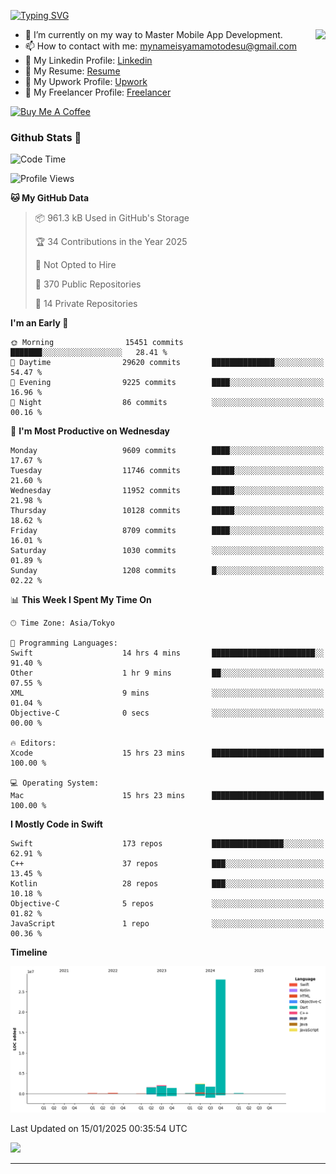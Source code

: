 
[![Typing SVG](https://readme-typing-svg.demolab.com/?lines=Thank+You+For+Visiting!!;You+Are+Welcome✨;I+am+Kyo+Yamamoto;Mobile+Developer)](https://git.io/typing-svg)
<p>
<img align="right" src="https://media.giphy.com/media/26ufdb3cYKwbRtYVW/giphy.gif" style="max-width:100%;" height="150px">

- 🌱 I’m currently on my way to Master Mobile App Development.
- 📫 How to contact with me: mynameisyamamotodesu@gmail.com
- 🔗 My Linkedin Profile: [Linkedin](https://www.linkedin.com/in/kyo-yamamoto-a2ab50239)
- 🔗 My Resume: [Resume](https://www.kickresume.com/cv/rNok4e/)
- 🔗 My Upwork Profile: [Upwork](https://www.upwork.com/freelancers/~01aa9115102bb4af25)
- 🔗 My Freelancer Profile: [Freelancer](https://www.freelancer.com/u/yamamotodesu)

<a href="https://www.buymeacoffee.com/kyoyamamoto" target="_blank"><img src="https://cdn.buymeacoffee.com/buttons/default-orange.png" alt="Buy Me A Coffee" height="41" width="174"></a>

### Github Stats 🥇 
<!--START_SECTION:waka-->
![Code Time](http://img.shields.io/badge/Code%20Time-994%20hrs%2017%20mins-blue)

![Profile Views](http://img.shields.io/badge/Profile%20Views-0-blue)

**🐱 My GitHub Data** 

> 📦 961.3 kB Used in GitHub's Storage 
 > 
> 🏆 34 Contributions in the Year 2025
 > 
> 🚫 Not Opted to Hire
 > 
> 📜 370 Public Repositories 
 > 
> 🔑 14 Private Repositories 
 > 
**I'm an Early 🐤** 

```text
🌞 Morning                15451 commits       ███████░░░░░░░░░░░░░░░░░░   28.41 % 
🌆 Daytime                29620 commits       ██████████████░░░░░░░░░░░   54.47 % 
🌃 Evening                9225 commits        ████░░░░░░░░░░░░░░░░░░░░░   16.96 % 
🌙 Night                  86 commits          ░░░░░░░░░░░░░░░░░░░░░░░░░   00.16 % 
```
📅 **I'm Most Productive on Wednesday** 

```text
Monday                   9609 commits        ████░░░░░░░░░░░░░░░░░░░░░   17.67 % 
Tuesday                  11746 commits       █████░░░░░░░░░░░░░░░░░░░░   21.60 % 
Wednesday                11952 commits       █████░░░░░░░░░░░░░░░░░░░░   21.98 % 
Thursday                 10128 commits       █████░░░░░░░░░░░░░░░░░░░░   18.62 % 
Friday                   8709 commits        ████░░░░░░░░░░░░░░░░░░░░░   16.01 % 
Saturday                 1030 commits        ░░░░░░░░░░░░░░░░░░░░░░░░░   01.89 % 
Sunday                   1208 commits        █░░░░░░░░░░░░░░░░░░░░░░░░   02.22 % 
```


📊 **This Week I Spent My Time On** 

```text
🕑︎ Time Zone: Asia/Tokyo

💬 Programming Languages: 
Swift                    14 hrs 4 mins       ███████████████████████░░   91.40 % 
Other                    1 hr 9 mins         ██░░░░░░░░░░░░░░░░░░░░░░░   07.55 % 
XML                      9 mins              ░░░░░░░░░░░░░░░░░░░░░░░░░   01.04 % 
Objective-C              0 secs              ░░░░░░░░░░░░░░░░░░░░░░░░░   00.00 % 

🔥 Editors: 
Xcode                    15 hrs 23 mins      █████████████████████████   100.00 % 

💻 Operating System: 
Mac                      15 hrs 23 mins      █████████████████████████   100.00 % 
```

**I Mostly Code in Swift** 

```text
Swift                    173 repos           ████████████████░░░░░░░░░   62.91 % 
C++                      37 repos            ███░░░░░░░░░░░░░░░░░░░░░░   13.45 % 
Kotlin                   28 repos            ███░░░░░░░░░░░░░░░░░░░░░░   10.18 % 
Objective-C              5 repos             ░░░░░░░░░░░░░░░░░░░░░░░░░   01.82 % 
JavaScript               1 repo              ░░░░░░░░░░░░░░░░░░░░░░░░░   00.36 % 
```



**Timeline**

![Lines of Code chart](https://raw.githubusercontent.com/YamamotoDesu/YamamotoDesu/main/assets/bar_graph.png)


 Last Updated on 15/01/2025 00:35:54 UTC
<!--END_SECTION:waka-->

![](https://github-profile-summary-cards.vercel.app/api/cards/profile-details?username=YamamotoDesu&theme=vue)

----
